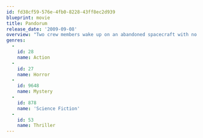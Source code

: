 ```yaml
---
id: fd38cf59-576e-4fb0-8228-43ff8ec2d939
blueprint: movie
title: Pandorum
release_date: '2009-09-08'
overview: "Two crew members wake up on an abandoned spacecraft with no idea who they are, how long they've been asleep, or what their mission is. The two soon discover they're actually not alone – and the reality of their situation is more horrifying than they could have imagined."
genres:
  -
    id: 28
    name: Action
  -
    id: 27
    name: Horror
  -
    id: 9648
    name: Mystery
  -
    id: 878
    name: 'Science Fiction'
  -
    id: 53
    name: Thriller
---
```


